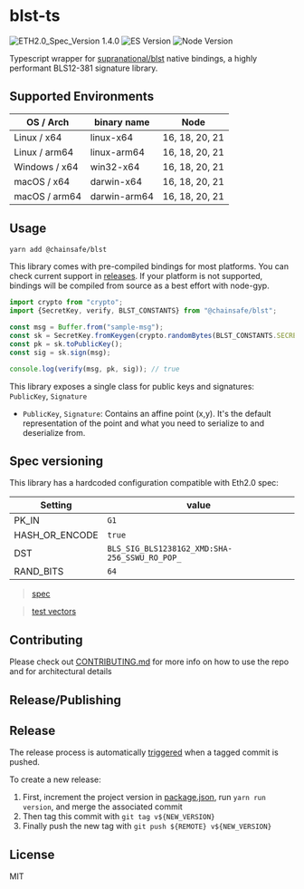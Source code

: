 # blst-ts

![ETH2.0_Spec_Version 1.4.0](https://img.shields.io/badge/ETH2.0_Spec_Version-1.4.0-2e86c1.svg)
![ES Version](https://img.shields.io/badge/ES-2017-yellow)
![Node Version](https://img.shields.io/badge/node-16.x-green)

Typescript wrapper for [supranational/blst](https://github.com/supranational/blst) native bindings, a highly performant BLS12-381 signature library.

## Supported Environments

| OS / Arch     | binary name | Node                               |
| ------------- | ----------- | ---------------------------------- |
| Linux / x64   | linux-x64   | 16, 18, 20, 21 |
| Linux / arm64 | linux-arm64 | 16, 18, 20, 21 |
| Windows / x64 | win32-x64   | 16, 18, 20, 21 |
| macOS / x64     | darwin-x64  | 16, 18, 20, 21 |
| macOS / arm64      | darwin-arm64  | 16, 18, 20, 21 |

## Usage

```bash
yarn add @chainsafe/blst
```

This library comes with pre-compiled bindings for most platforms. You can check current support in [releases](https://github.com/ChainSafe/blst-ts/releases). If your platform is not supported, bindings will be compiled from source as a best effort with node-gyp.

```ts
import crypto from "crypto";
import {SecretKey, verify, BLST_CONSTANTS} from "@chainsafe/blst";

const msg = Buffer.from("sample-msg");
const sk = SecretKey.fromKeygen(crypto.randomBytes(BLST_CONSTANTS.SECRET_KEY_LENGTH));
const pk = sk.toPublicKey();
const sig = sk.sign(msg);

console.log(verify(msg, pk, sig)); // true
```

This library exposes a single class for public keys and signatures: `PublicKey`, `Signature`

- `PublicKey`, `Signature`: Contains an affine point (x,y). It's the default representation of the point and what you need to serialize to and deserialize from.

## Spec versioning

This library has a hardcoded configuration compatible with Eth2.0 spec:

| Setting        | value                                         |
| -------------- | --------------------------------------------- |
| PK_IN          | `G1`                                          |
| HASH_OR_ENCODE | `true`                                        |
| DST            | `BLS_SIG_BLS12381G2_XMD:SHA-256_SSWU_RO_POP_` |
| RAND_BITS      | `64`                                          |

> [spec](https://github.com/ethereum/eth2.0-specs/blob/v0.11.1/specs/phase0/beacon-chain.md#bls-signatures)

> [test vectors](https://github.com/ethereum/consensus-spec-tests/tree/master/tests/general)

## Contributing

Please check out [CONTRIBUTING.md](./CONTRIBUTING.md) for more info on how to use the repo and for architectural details

## Release/Publishing

## Release

The release process is automatically [triggered](.github/workflows/CI.yml#216) when a tagged commit is pushed.

To create a new release: 

1. First, increment the project version in [package.json](package.json#3), run `yarn run version`, and merge the associated commit
2. Then tag this commit with `git tag v${NEW_VERSION}`
3. Finally push the new tag with `git push ${REMOTE} v${NEW_VERSION}`

## License

MIT
